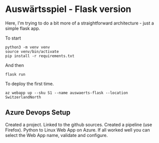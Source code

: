 # Auswärtsspiel - Flask version
Here, I'm trying to do a bit more of a straightforward architecture - just a simple flask app.

To start

	python3 -m venv venv
	source venv/bin/activate
	pip install -r requirements.txt

And then

	flask run

To deploy the first time.

	az webapp up --sku S1 --name auswaerts-flask --location SwitzerlandNorth

## Azure Devops Setup
Created a project. Linked to the github sources. Created a pipeline (use Firefox). Python to Linux Web App on Azure. If all worked well you can select the Web App name, validate and configure.


